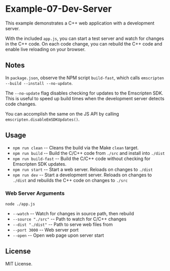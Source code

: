 # Example-07-Dev-Server

This example demonstrates a C++ web application with a development server.

With the included `app.js`, you can start a test server and watch for changes in the C++ code. On
each code change, you can rebuild the C++ code and enable live reloading on your browser.

## Notes

In `package.json`, observe the NPM script `build-fast`, which calls `emscripten --build --install --no-update`.

The `--no-update` flag disables checking for updates to the Emscripten SDK. This is useful to speed up
build times when the development server detects code changes.

You can accomplish the same on the JS API by calling `emscripten.disableEmSDKUpdates()`.

## Usage

* `npm run clean` -- Cleans the build via the Make `clean` target.
* `npm run build` -- Build the C/C++ code from `./src` and install into `./dist`
* `npm run build-fast` -- Build the C/C++ code without checking for Emscripten SDK updates.
* `npm run start` -- Start a web server. Reloads on changes to `./dist`
* `npm run dev` -- Start a development server. Reloads on changes to `./dist` and rebuilds the C++
code on changes to `./src`

### Web Server Arguments

`node ./app.js`

* `--watch` -- Watch for changes in source path, then rebuild
* `--source "./src"` -- Path to watch for C/C++ changes
* `--dist "./dist"` -- Path to serve web files from
* `--port 3000` -- Web server port
* `--open` -- Open web page upon server start

## License

MIT License.
